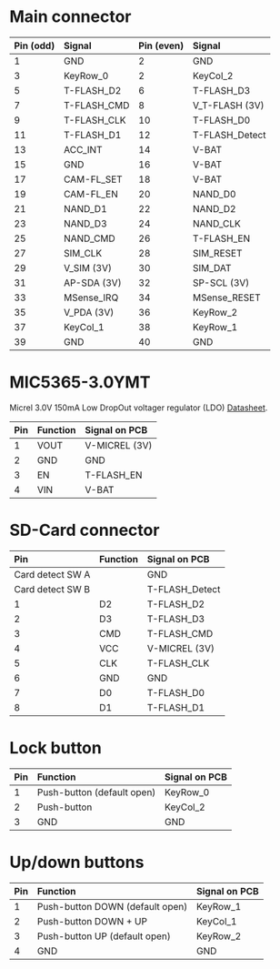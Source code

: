 # Main connector #

| **Pin (odd)** | **Signal**       | **Pin (even)** | **Signal**     |
|:--------------|:-----------------|:---------------|:---------------|
| 1             | GND              | 2              | GND            |
| 3             | KeyRow\_0        | 2              | KeyCol\_2      |
| 5             | T-FLASH\_D2      | 6              | T-FLASH\_D3    |
| 7             | T-FLASH\_CMD     | 8              | V\_T-FLASH (3V)     |
| 9             | T-FLASH\_CLK     | 10             | T-FLASH\_D0    |
| 11            | T-FLASH\_D1      | 12             | T-FLASH\_Detect |
| 13            | ACC\_INT         | 14             | V-BAT          |
| 15            | GND              | 16             | V-BAT          |
| 17            | CAM-FL\_SET      | 18             | V-BAT          |
| 19            | CAM-FL\_EN       | 20             | NAND\_D0       |
| 21            | NAND\_D1         | 22             | NAND\_D2       |
| 23            | NAND\_D3         | 24             | NAND\_CLK      |
| 25            | NAND\_CMD        | 26             | T-FLASH\_EN    |
| 27            | SIM\_CLK         | 28             | SIM\_RESET     |
| 29            | V\_SIM (3V)      | 30             | SIM\_DAT       |
| 31            | AP-SDA (3V)      | 32             | SP-SCL (3V)    |
| 33            | MSense\_IRQ      | 34             | MSense\_RESET  |
| 35            | V\_PDA (3V)      | 36             | KeyRow\_2      |
| 37            | KeyCol\_1        | 38             | KeyRow\_1      |
| 39            | GND              | 40             | GND            |

# MIC5365-3.0YMT #
Micrel 3.0V 150mA Low DropOut voltager regulator (LDO) [Datasheet](http://www.micrel.com/_PDF/mic5365.pdf).

| **Pin** | **Function** | **Signal on PCB** |
|:--------|:-------------|:------------------|
| 1       | VOUT         | V-MICREL (3V)     |
| 2       | GND          | GND               |
| 3       | EN           | T-FLASH\_EN       |
| 4       | VIN          | V-BAT             |

# SD-Card connector #

| **Pin** | **Function** | **Signal on PCB** |
|:--------|:-------------|:------------------|
| Card detect SW A |              | GND               |
| Card detect SW B |              | T-FLASH\_Detect   |
| 1       | D2           | T-FLASH\_D2       |
| 2       | D3           | T-FLASH\_D3       |
| 3       | CMD          | T-FLASH\_CMD      |
| 4       | VCC          | V-MICREL (3V)     |
| 5       | CLK          | T-FLASH\_CLK      |
| 6       | GND          | GND               |
| 7       | D0           | T-FLASH\_D0       |
| 8       | D1           | T-FLASH\_D1       |

# Lock button #

| **Pin** | **Function** | **Signal on PCB** |
|:--------|:-------------|:------------------|
| 1       | Push-button (default open) | KeyRow\_0         |
| 2       | Push-button         | KeyCol\_2         |
| 3       | GND          | GND               |

# Up/down buttons #

| **Pin** | **Function** | **Signal on PCB** |
|:--------|:-------------|:------------------|
| 1       | Push-button DOWN (default open) | KeyRow\_1         |
| 2       | Push-button DOWN + UP          | KeyCol\_1         |
| 3       | Push-button UP (default open)   | KeyRow\_2         |
| 4       | GND          | GND               |